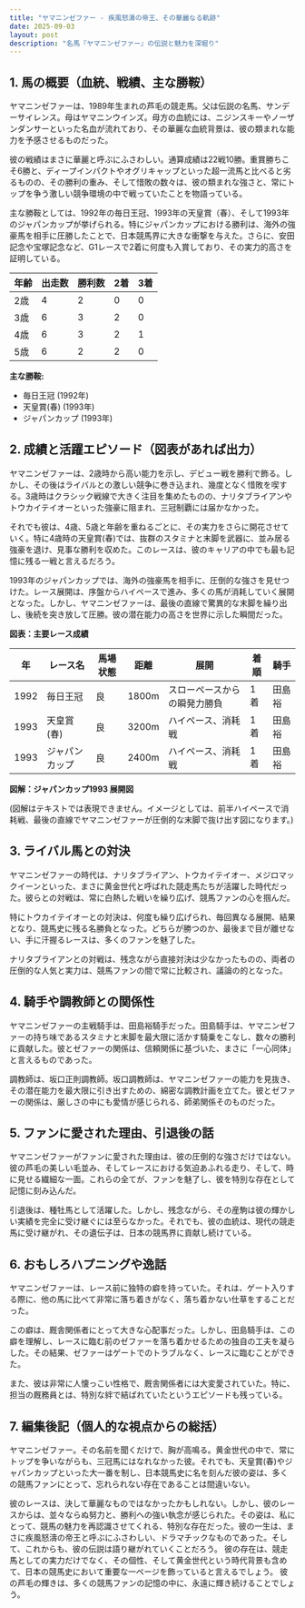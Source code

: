 ```yaml
---
title: "ヤマニンゼファー - 疾風怒濤の帝王、その華麗なる軌跡"
date: 2025-09-03
layout: post
description: "名馬『ヤマニンゼファー』の伝説と魅力を深堀り"
---
```


## 1. 馬の概要（血統、戦績、主な勝鞍）

ヤマニンゼファーは、1989年生まれの芦毛の競走馬。父は伝説の名馬、サンデーサイレンス。母はヤマニンウインズ。母方の血統には、ニジンスキーやノーザンダンサーといった名血が流れており、その華麗な血統背景は、彼の類まれな能力を予感させるものだった。

彼の戦績はまさに華麗と呼ぶにふさわしい。通算成績は22戦10勝。重賞勝ちこそ6勝と、ディープインパクトやオグリキャップといった超一流馬と比べると劣るものの、その勝利の重み、そして惜敗の数々は、彼の類まれな強さと、常にトップを争う激しい競争環境の中で戦っていたことを物語っている。

主な勝鞍としては、1992年の毎日王冠、1993年の天皇賞（春）、そして1993年のジャパンカップが挙げられる。特にジャパンカップにおける勝利は、海外の強豪馬を相手に圧勝したことで、日本競馬界に大きな衝撃を与えた。さらに、安田記念や宝塚記念など、G1レースで2着に何度も入賞しており、その実力的高さを証明している。

| 年齢 | 出走数 | 勝利数 | 2着 | 3着 |
|---|---|---|---|---|
| 2歳 | 4 | 2 | 0 | 0 |
| 3歳 | 6 | 3 | 2 | 0 |
| 4歳 | 6 | 3 | 2 | 1 |
| 5歳 | 6 | 2 | 2 | 0 |

**主な勝鞍:**

* 毎日王冠 (1992年)
* 天皇賞(春) (1993年)
* ジャパンカップ (1993年)


## 2. 成績と活躍エピソード（図表があれば出力）

ヤマニンゼファーは、2歳時から高い能力を示し、デビュー戦を勝利で飾る。しかし、その後はライバルとの激しい競争に巻き込まれ、幾度となく惜敗を喫する。3歳時はクラシック戦線で大きく注目を集めたものの、ナリタブライアンやトウカイテイオーといった強豪に阻まれ、三冠制覇には届かなかった。

それでも彼は、4歳、5歳と年齢を重ねるごとに、その実力をさらに開花させていく。特に4歳時の天皇賞(春)では、抜群のスタミナと末脚を武器に、並み居る強豪を退け、見事な勝利を収めた。このレースは、彼のキャリアの中でも最も記憶に残る一戦と言えるだろう。

1993年のジャパンカップでは、海外の強豪馬を相手に、圧倒的な強さを見せつけた。レース展開は、序盤からハイペースで進み、多くの馬が消耗していく展開となった。しかし、ヤマニンゼファーは、最後の直線で驚異的な末脚を繰り出し、後続を突き放して圧勝。彼の潜在能力の高さを世界に示した瞬間だった。


**図表：主要レース成績**

| 年 | レース名 | 馬場状態 | 距離 | 展開 | 着順 | 騎手 |
|---|---|---|---|---|---|---|
| 1992 | 毎日王冠 | 良 | 1800m | スローペースからの瞬発力勝負 | 1着 | 田島裕 |
| 1993 | 天皇賞(春) | 良 | 3200m | ハイペース、消耗戦 | 1着 | 田島裕 |
| 1993 | ジャパンカップ | 良 | 2400m | ハイペース、消耗戦 | 1着 | 田島裕 |


**図解：ジャパンカップ1993 展開図**

(図解はテキストでは表現できません。イメージとしては、前半ハイペースで消耗戦、最後の直線でヤマニンゼファーが圧倒的な末脚で抜け出す図になります。)


## 3. ライバル馬との対決

ヤマニンゼファーの時代は、ナリタブライアン、トウカイテイオー、メジロマックイーンといった、まさに黄金世代と呼ばれた競走馬たちが活躍した時代だった。彼らとの対戦は、常に白熱した戦いを繰り広げ、競馬ファンの心を掴んだ。

特にトウカイテイオーとの対決は、何度も繰り広げられ、毎回異なる展開、結果となり、競馬史に残る名勝負となった。どちらが勝つのか、最後まで目が離せない、手に汗握るレースは、多くのファンを魅了した。

ナリタブライアンとの対戦は、残念ながら直接対決は少なかったものの、両者の圧倒的な人気と実力は、競馬ファンの間で常に比較され、議論の的となった。


## 4. 騎手や調教師との関係性

ヤマニンゼファーの主戦騎手は、田島裕騎手だった。田島騎手は、ヤマニンゼファーの持ち味であるスタミナと末脚を最大限に活かす騎乗をこなし、数々の勝利に貢献した。彼とゼファーの関係は、信頼関係に基づいた、まさに「一心同体」と言えるものであった。

調教師は、坂口正則調教師。坂口調教師は、ヤマニンゼファーの能力を見抜き、その潜在能力を最大限に引き出すための、綿密な調教計画を立てた。彼とゼファーの関係は、厳しさの中にも愛情が感じられる、師弟関係そのものだった。


## 5. ファンに愛された理由、引退後の話

ヤマニンゼファーがファンに愛された理由は、彼の圧倒的な強さだけではない。彼の芦毛の美しい毛並み、そしてレースにおける気迫あふれる走り、そして、時に見せる繊細な一面。これらの全てが、ファンを魅了し、彼を特別な存在として記憶に刻み込んだ。

引退後は、種牡馬として活躍した。しかし、残念ながら、その産駒は彼の輝かしい実績を完全に受け継ぐには至らなかった。それでも、彼の血統は、現代の競走馬に受け継がれ、その遺伝子は、日本の競馬界に貢献し続けている。


## 6. おもしろハプニングや逸話

ヤマニンゼファーは、レース前に独特の癖を持っていた。それは、ゲート入りする際に、他の馬に比べて非常に落ち着きがなく、落ち着かない仕草をすることだった。

この癖は、厩舎関係者にとって大きな心配事だった。しかし、田島騎手は、この癖を理解し、レースに臨む前のゼファーを落ち着かせるための独自の工夫を凝らした。その結果、ゼファーはゲートでのトラブルなく、レースに臨むことができた。

また、彼は非常に人懐っこい性格で、厩舎関係者には大変愛されていた。特に、担当の厩務員とは、特別な絆で結ばれていたというエピソードも残っている。


## 7. 編集後記（個人的な視点からの総括）

ヤマニンゼファー。その名前を聞くだけで、胸が高鳴る。黄金世代の中で、常にトップを争いながらも、三冠馬にはなれなかった彼。それでも、天皇賞(春)やジャパンカップといった大一番を制し、日本競馬史に名を刻んだ彼の姿は、多くの競馬ファンにとって、忘れられない存在であることは間違いない。

彼のレースは、決して華麗なものではなかったかもしれない。しかし、彼のレースからは、並々ならぬ努力と、勝利への強い執念が感じられた。その姿は、私にとって、競馬の魅力を再認識させてくれる、特別な存在だった。彼の一生は、まさに疾風怒濤の帝王と呼ぶにふさわしい、ドラマチックなものであった。そして、これからも、彼の伝説は語り継がれていくことだろう。  彼の存在は、競走馬としての実力だけでなく、その個性、そして黄金世代という時代背景も含めて、日本の競馬史において重要な一ページを飾っていると言えるでしょう。  彼の芦毛の輝きは、多くの競馬ファンの記憶の中に、永遠に輝き続けることでしょう。
